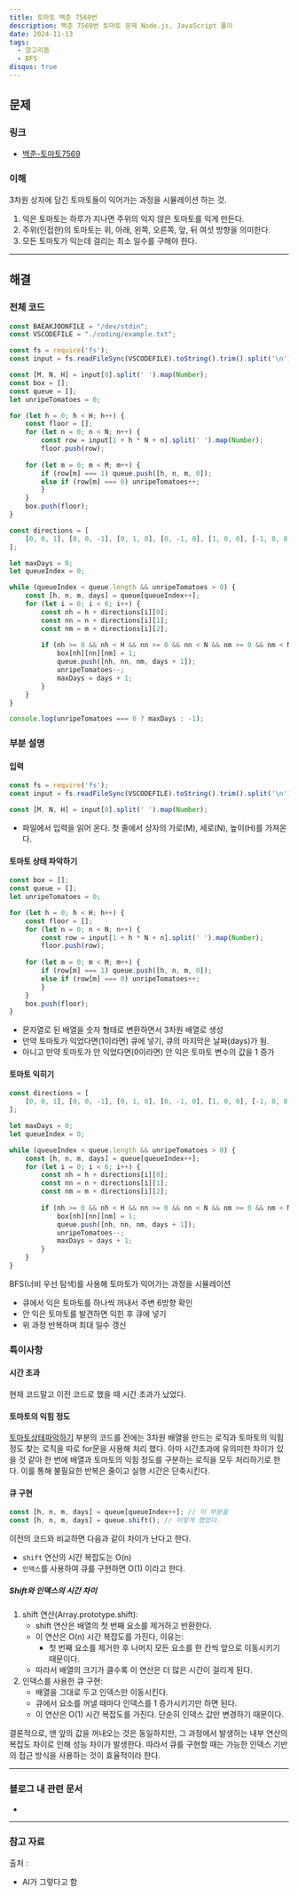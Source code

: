 ```yaml
---
title: 토마토 백준 7569번
description: 백준 7569번 토마토 문제 Node.js, JavaScript 풀이
date: 2024-11-13
tags:
  - 알고리즘
  - BFS
disqus: true
---
```

## 문제

### 링크

- <a href="https://www.acmicpc.net/problem/7569" target="_blank">백준-토마토7569</a>

### 이해
3차원 상자에 담긴 토마토들이 익어가는 과정을 시뮬레이션 하는 것.
1. 익은 토마토는 하루가 지나면 주위의 익지 않은 토마토를 익게 만든다.
2. 주위(인접한)의 토마토는 위, 아래, 왼쪽, 오른쪽, 앞, 뒤 여섯 방향을 의미한다.
3. 모든 토마토가 익는데 걸리는 최소 일수를 구해야 한다.


---

## 해결

### 전체 코드
```javascript
const BAEAKJOONFILE = "/dev/stdin";
const VSCODEFILE = "./coding/example.txt";

const fs = require('fs');
const input = fs.readFileSync(VSCODEFILE).toString().trim().split('\n');

const [M, N, H] = input[0].split(' ').map(Number);
const box = [];
const queue = [];
let unripeTomatoes = 0;

for (let h = 0; h < H; h++) {
	const floor = [];
	for (let n = 0; n < N; n++) {
		const row = input[1 + h * N + n].split(' ').map(Number);
		floor.push(row);
	
	for (let m = 0; m < M; m++) {
		if (row[m] === 1) queue.push([h, n, m, 0]);
		else if (row[m] === 0) unripeTomatoes++;
		}
	}
	box.push(floor);
}

const directions = [
	[0, 0, 1], [0, 0, -1], [0, 1, 0], [0, -1, 0], [1, 0, 0], [-1, 0, 0]
];

let maxDays = 0;
let queueIndex = 0;

while (queueIndex < queue.length && unripeTomatoes > 0) {
	const [h, n, m, days] = queue[queueIndex++];
	for (let i = 0; i < 6; i++) {
		const nh = h + directions[i][0];
		const nn = n + directions[i][1];
		const nm = m + directions[i][2];
		
		if (nh >= 0 && nh < H && nn >= 0 && nn < N && nm >= 0 && nm < M && box[nh][nn][nm] === 0) {
			box[nh][nn][nm] = 1;
			queue.push([nh, nn, nm, days + 1]);
			unripeTomatoes--;
			maxDays = days + 1;
		}
	}
}

console.log(unripeTomatoes === 0 ? maxDays : -1);
```

### 부분 설명
#### 입력
```javascript
const fs = require('fs');
const input = fs.readFileSync(VSCODEFILE).toString().trim().split('\n');

const [M, N, H] = input[0].split(' ').map(Number);
```
- 파일에서 입력을 읽어 온다. 첫 줄에서 상자의 가로(M), 세로(N), 높이(H)를 가져온다.


#### 토마토 상태 파악하기
```javascript
const box = [];
const queue = [];
let unripeTomatoes = 0;

for (let h = 0; h < H; h++) {
	const floor = [];
	for (let n = 0; n < N; n++) {
		const row = input[1 + h * N + n].split(' ').map(Number);
		floor.push(row);
	
	for (let m = 0; m < M; m++) {
		if (row[m] === 1) queue.push([h, n, m, 0]);
		else if (row[m] === 0) unripeTomatoes++;
		}
	}
	box.push(floor);
}
```
- 문자열로 된 배열을 숫자 형태로 변환하면서 3차원 배열로 생성
- 만약 토마토가 익었다면(1이라면) 큐에 넣기, 큐의 마지막은 날짜(days)가 됨.
- 아니고 만약 토마토가 안 익었다면(0이라면) 안 익은 토마토 변수의 값을 1 증가

#### 토마토 익히기
```javascript
const directions = [
	[0, 0, 1], [0, 0, -1], [0, 1, 0], [0, -1, 0], [1, 0, 0], [-1, 0, 0]
];

let maxDays = 0;
let queueIndex = 0;

while (queueIndex < queue.length && unripeTomatoes > 0) {
	const [h, n, m, days] = queue[queueIndex++];
	for (let i = 0; i < 6; i++) {
		const nh = h + directions[i][0];
		const nn = n + directions[i][1];
		const nm = m + directions[i][2];
		
		if (nh >= 0 && nh < H && nn >= 0 && nn < N && nm >= 0 && nm < M && box[nh][nn][nm] === 0) {
			box[nh][nn][nm] = 1;
			queue.push([nh, nn, nm, days + 1]);
			unripeTomatoes--;
			maxDays = days + 1;
		}
	}
}
```

BFS(너비 우선 탐색)를 사용해 토마토가 익어가는 과정을 시뮬레이션
- 큐에서 익은 토마토를 하나씩 꺼내서 주변 6방향 확인
- 안 익은 토마토를 발견하면 익힌 후 큐에 넣기
- 위 과정 반복하며 최대 일수 갱신


### 특이사항
#### 시간 초과
현재 코드말고 이전 코드로 했을 때 시간 초과가 났었다.

#### 토마토의 익힘 정도
[토마토상태파악하기](#토마토-상태-파악하기) 부분의 코드를 전에는 3차원 배열을 만드는 로직과 토마토의 익힘 정도 찾는 로직을 따로 for문을 사용해 처리 했다. 아마 시간초과에 유의미한 차이가 있을 것 같아 한 번에 배열과 토마토의 익힘 정도를 구분하는 로직을 모두 처리하기로 한다. 이를 통해 불필요한 반복은 줄이고 실행 시간은 단축시킨다.

#### 큐 구현
```javascript
const [h, n, m, days] = queue[queueIndex++]; // 이 부분을
const [h, n, m, days] = queue.shift(); // 이렇게 했었다.
```

이전의 코드와 비교하면 다음과 같이 차이가 난다고 한다.
- `shift` 연산의 시간 복잡도는 O(n)
- `인덱스`를 사용하여 큐를 구현하면 O(1)
이라고 한다.

##### Shift와 인덱스의 시간 차이
1. shift 연산(Array.prototype.shift):
	- shift 연산은 배열의 첫 번째 요소를 제거하고 반환한다.
	- 이 연산은 O(n) 시간 복잡도를 가진다, 이유는:
		- 첫 번째 요소를 제거한 후 나머지 모든 요소를 한 칸씩 앞으로 이동시키기 때문이다.
	- 따라서 배열의 크기가 클수록 이 연산은 더 많은 시간이 걸리게 된다.
2. 인덱스를 사용한 큐 구현:
	- 배열을 그대로 두고 인덱스만 이동시킨다.
	- 큐에서 요소를 꺼낼 때마다 인덱스를 1 증가시키기만 하면 된다.
	- 이 연산은 O(1) 시간 복잡도를 가진다. 단순히 인덱스 값만 변경하기 때문이다.

결론적으로, 맨 앞의 값을 꺼내오는 것은 동일하지만, 그 과정에서 발생하는 내부 연산의 복잡도 차이로 인해 성능 차이가 발생한다. 따라서 큐를 구현할 때는 가능한 인덱스 기반의 접근 방식을 사용하는 것이 효율적이라 한다.

---
### 블로그 내 관련 문서
- 

---
### 참고 자료
출처 :
- AI가 그렇다고 함